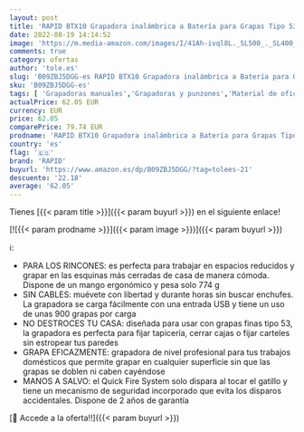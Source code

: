 ```yaml
---
layout: post
title: 'RAPID BTX10 Grapadora inalámbrica a Batería para Grapas Tipo 53  4-10 mm   900 grapas/carga  Dark Blue'
date: 2022-08-19 14:14:52
image: 'https://m.media-amazon.com/images/I/41Ah-ivql8L._SL500_._SL400_.jpg'
comments: true
category: ofertas
author: 'tole.es'
slug: 'B09ZBJ5DGG-es RAPID BTX10 Grapadora inalámbrica a Batería para Grapas...'
sku: 'B09ZBJ5DGG-es'
tags: [ 'Grapadoras manuales','Grapadoras y punzones','Material de oficina','Oficina y papelería','grapadora','rapid','🇪🇸', ]
actualPrice: 62.05 EUR
currency: EUR
price: 62.05
comparePrice: 79.74 EUR
prodname: 'RAPID BTX10 Grapadora inalámbrica a Batería para Grapas Tipo 53  4-10 mm   900 grapas/carga  Dark Blue'
country: 'es'
flag: '🇪🇸'
brand: 'RAPID'
buyurl: 'https://www.amazon.es/dp/B09ZBJ5DGG/?tag=tolees-21'
descuento: '22.18'
average: '62.05'
---
```


Tienes [{{< param title >}}]({{< param buyurl >}}) en el siguiente enlace!

[![{{< param prodname >}}]({{< param image >}})]({{< param buyurl >}})

ℹ️:

- PARA LOS RINCONES: es perfecta para trabajar en espacios reducidos y grapar en las esquinas más cerradas de casa de manera cómoda. Dispone de un mango ergonómico y pesa solo 774 g
- SIN CABLES: muévete con libertad y durante horas sin buscar enchufes. La grapadora se carga fácilmente con una entrada USB y tiene un uso de unas 900 grapas por carga
- NO DESTROCES TU CASA: diseñada para usar con grapas finas tipo 53, la grapadora es perfecta para fijar tapicería, cerrar cajas o fijar carteles sin estropear tus paredes
- GRAPA EFICAZMENTE: grapadora de nivel profesional para tus trabajos domésticos que permite grapar en cualquier superficie sin que las grapas se doblen ni caben cayéndose
- MANOS A SALVO: el Quick Fire System solo dispara al tocar el gatillo y tiene un mecanismo de seguridad incorporado que evita los disparos accidentales. Dispone de 2 años de garantía

[🛒 Accede a la oferta!!]({{< param buyurl >}})
